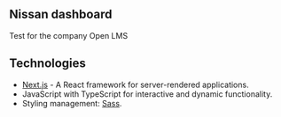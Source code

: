 ## Nissan dashboard

Test for the company Open LMS

## Technologies

-   [Next.js](https://nextjs.org/) - A React framework for server-rendered applications.
-   JavaScript with TypeScript for interactive and dynamic functionality.
-   Styling management: [Sass](https://sass-lang.com/).
